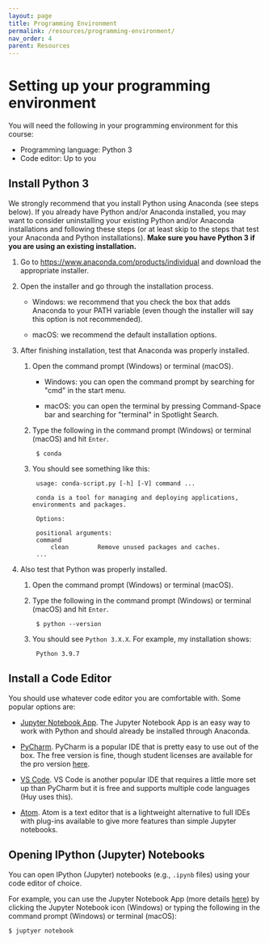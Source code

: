 ```yaml
---
layout: page
title: Programming Environment
permalink: /resources/programming-environment/
nav_order: 4
parent: Resources
---
```

# Setting up your programming environment

You will need the following in your programming environment for this course:

- Programming language: Python 3
- Code editor: Up to you

## Install Python 3

We strongly recommend that you install Python using Anaconda (see steps below). If you already have Python and/or Anaconda installed, you may want to consider uninstalling your existing Python and/or Anaconda installations and following these steps (or at least skip to the steps that test your Anaconda and Python installations).  **Make sure you have Python 3 if you are using an existing installation.**

1. Go to <https://www.anaconda.com/products/individual> and download the appropriate installer.

1. Open the installer and go through the installation process.

    - Windows: we recommend that you check the box that adds Anaconda to your PATH variable (even though the installer will say this option is not recommended).

    - macOS: we recommend the default installation options.

1. After finishing installation, test that Anaconda was properly installed.

    1. Open the command prompt (Windows) or terminal (macOS).

        - Windows: you can open the command prompt by searching for "cmd" in the start menu.

        - macOS: you can open the terminal by pressing Command-Space bar and searching for "terminal" in Spotlight Search.

    1. Type the following in the command prompt (Windows) or terminal (macOS) and hit `Enter`.

            $ conda

    1. You should see something like this:

            usage: conda-script.py [-h] [-V] command ...

            conda is a tool for managing and deploying applications, environments and packages.

            Options:

            positional arguments:
            command
                clean        Remove unused packages and caches.
            ...

1. Also test that Python was properly installed.

    1. Open the command prompt (Windows) or terminal (macOS).

    1. Type the following in the command prompt (Windows) or terminal (macOS) and hit `Enter`.

            $ python --version

    1. You should see `Python 3.X.X`. For example, my installation shows:

            Python 3.9.7

## Install a Code Editor

You should use whatever code editor you are comfortable with. Some popular options are:
  - [Jupyter Notebook App](https://jupyter.org/). The Jupyter Notebook App is an easy way to work with Python and should already be installed through Anaconda.

  - [PyCharm](https://www.jetbrains.com/pycharm/). PyCharm is a popular IDE that is pretty easy to use out of the box. The free version is fine, though student licenses are available for the pro version [here](https://www.jetbrains.com/community/education/#students).

  - [VS Code](https://code.visualstudio.com/). VS Code is another popular IDE that requires a little more set up than PyCharm but it is free and supports multiple code languages (Huy uses this).

  - [Atom](https://atom.io/). Atom is a text editor that is a lightweight alternative to full IDEs with plug-ins available to give more features than simple Jupyter notebooks.

## Opening IPython (Jupyter) Notebooks

You can open IPython (Jupyter) notebooks (e.g., `.ipynb` files) using your code editor of choice.

For example, you can use the Jupyter Notebook App (more details [here]( https://jupyter-notebook-beginner-guide.readthedocs.io/en/latest/execute.html)) by clicking the Jupyter Notebook icon (Windows) or typing the following in the command prompt (Windows) or terminal (macOS):

```
$ juptyer notebook
```